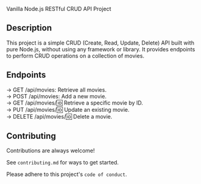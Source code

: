 
Vanilla Node.js RESTful CRUD API Project
## Description
This project is a simple CRUD (Create, Read, Update, Delete) API built with pure Node.js, without using any framework or library. It provides endpoints to perform CRUD operations on a collection of movies.
## Endpoints
-> GET /api/movies: Retrieve all movies.\
-> POST /api/movies: Add a new movie.\
-> GET /api/movies/:id: Retrieve a specific movie by ID.\
-> PUT /api/movies/:id: Update an existing movie.\
-> DELETE /api/movies/:id: Delete a movie.
## Contributing

Contributions are always welcome!

See `contributing.md` for ways to get started.

Please adhere to this project's `code of conduct`.

